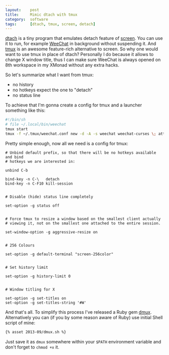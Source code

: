 ```yaml
---
layout:    post
title:     Mimic dtach with tmux
category:  software
tags:      [dtach, tmux, screen, detach]
---
```


[dtach][1] is a tiny program that emulates detach feature of [screen][2]. You
can use it to run, for example [WeeChat][3] in background without suspending it.
And [tmux][4] is an awesome feature-rich alternative to screen. So why one would
want to use tmux in place of dtach? Personally I do because it allows to change
X window title, thus I can make sure WeeChat is always opened on 8th workspace
in my XMonad without any extra hacks.

So let's summarize what I want from tmux:

- no history
- no hotkeys expect the one to "detach"
- no status line

To achieve that I'm gonna create a config for tmux and a launcher something like
this:

``` sh
#!/bin/sh
# file ~/.local/bin/weechat
tmux start
tmux -f ~/.tmux/weechat.conf new -d -A -s weechat weechat-curses \; attach
```

Pretty simple enough, now all we need is a config for tmux:

```
# Unbind default prefix, so that there will be no hotkeys available and bind
# hotkeys we are interested in:

unbind C-b

bind-key -n C-\   detach
bind-key -n C-F10 kill-session


# Disable (hide) status line completely

set-option -g status off


# Force tmux to resize a window based on the smallest client actually
# viewing it, not on the smallest one attached to the entire session.

set-window-option -g aggressive-resize on


# 256 Colours

set-option -g default-terminal "screen-256color"


# Set history limit

set-option -g history-limit 0


# Window titling for X

set-option -g set-titles on
set-option -g set-titles-string '#W'
```


And that's all. To simplify this process I've released a Ruby gem [dmux][5].
Alternatively you can (if you by some reason aware of Ruby) use initial Shell
script of mine:

``` sh
{% asset 2013-09/dmux.sh %}
```

Just save it as `dmux` somewhere within your `$PATH` environment variable and
don't forget to `chmod +x` it.


[1]: http://dtach.sourceforge.net/
[2]: http://www.gnu.org/software/screen/
[3]: http://www.weechat.org/
[4]: http://tmux.sourceforge.net/
[5]: https://rubygems.org/gems/dmux
